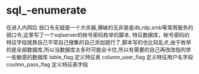 # sql_-enumerate
在进入内网后 弱口令无疑是一个大杀器,爆破的无非是是db,rdp,smb等常用服务的弱口令,这里写了一个sqlserver的帐号密码枚举的脚本,
特征数据库，帐号密码的特征字段就靠自己平常自己搜集的自己添加就行了,脚本写的也比较乱点,由于枚举的是全部数据库,所以当数据库太多时可能会卡住,所以有需要的自己再改改指列举一些敏感的数据库
table_flag 定义特征表
column_user_flag 定义特征用户名字段
coulmn_pass_flag 定义特征表字段
